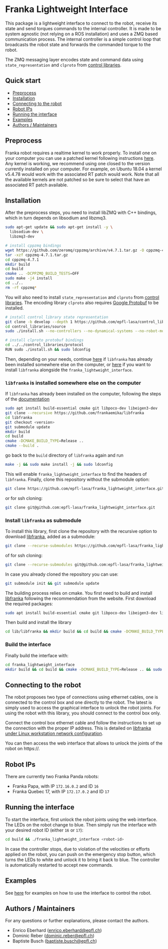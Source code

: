# Franka Lightweight Interface

This package is a lightweight interface to connect to the robot, receive its state and send torques commands to the
internal controller. It is made to be system agnostic (not relying on a ROS installation) and uses a ZMQ based
communication process. The internal controller is a simple control loop that broadcasts the robot state and forwards the
commanded torque to the robot.

The ZMQ messaging layer encodes state and command data using `state_representation` and `clproto` from
[control libraries](https://github.com/epfl-lasa/control_libraries).

## Quick start

- [Preprocess](#preprocess)
- [Installation](#installation)
- [Connecting to the robot](#connecting-to-the-robot)
- [Robot IPs](#robot-ips)
- [Running the interface](#running-the-interface)
- [Examples](#examples)
- [Authors / Maintainers](#authors--maintainers)

## Preprocess

Franka robot requires a realtime kernel to work properly. To install one on your computer you can use a patched kernel
following instructions [here](https://chenna.me/blog/2020/02/23/how-to-setup-preempt-rt-on-ubuntu-18-04/). Any kernel is
working, we recommend using one closed to the version currently installed on your computer. For example, on Ubuntu 18.04
a kernel v5.4.78 would work with the associated RT patch would work. Note that all the available kernels are not patched
so be sure to select that have an associated RT patch available.

## Installation

After the preprocess steps, you need to install libZMQ with C++ bindings, which in turn depends on libsodium and
libzmq3.

```bash
sudo apt-get update && sudo apt-get install -y \
  libsodium-dev \
  libzmq3-dev

# install cppzmq bindings
wget https://github.com/zeromq/cppzmq/archive/v4.7.1.tar.gz -O cppzmq-4.7.1.tar.gz
tar -xzf cppzmq-4.7.1.tar.gz
cd cppzmq-4.7.1
mkdir build
cd build
cmake .. -DCPPZMQ_BUILD_TESTS=OFF
sudo make -j4 install
cd ../..
rm -rf cppzmq*
```

You will also need to install `state_representation` and `clproto`
from [control libraries](https://github.com/epfl-lasa/control_libraries). The encoding library `clproto` also
requires [Google Protobuf](https://github.com/protocolbuffers/protobuf/tree/master/src) to be installed.

```bash
# install control library state representation
git clone -b develop --depth 1 https://github.com/epfl-lasa/control_libraries.git
cd control_libraries/source
sudo ./install.sh --no-controllers --no-dynamical-systems --no-robot-model --auto

# install clproto protobuf bindings
cd ../../control_libraries/protocol
RUN sudo ./install.sh && sudo ldconfig
```

Then, depending on your needs, continue [here](#libfranka-is-installed-somewhere-else-on-the-computer) if `libfranka`
has already been installed somewhere else on the computer, or [here](#install-libfranka-as-submodule) if you want to
install `libfranka` alongside the `franka_lightweight_interface`.

### `libfranka` is installed somewhere else on the computer

If `libfranka` has already been installed on the computer, following the steps of
the [documentation](https://frankaemika.github.io/docs/installation_linux.html)

```bash
sudo apt install build-essential cmake git libpoco-dev libeigen3-dev
git clone --recursive https://github.com/frankaemika/libfranka
cd libfranka
git checkout <version>
git submodule update
mkdir build
cd build
cmake -DCMAKE_BUILD_TYPE=Release ..
cmake --build .
```

go back to the `build` directory of `libfranka` again and run

```bash
make -j && sudo make install -j && sudo ldconfig
```

This will enable `franka_lightweight_interface` to find the headers of `libfranka`. Finally, clone this repository
without the submodule option:

```bash
git clone https://github.com/epfl-lasa/franka_lightweight_interface.git
```

or for ssh cloning:

```bash
git clone git@github.com:epfl-lasa/franka_lightweight_interface.git
```

### Install `libfranka` as submodule

To install this library, first clone the repository with the recursive option to
download [libfranka](https://frankaemika.github.io/docs/libfranka.html), added as a submodule:

```bash
git clone --recurse-submodules https://github.com/epfl-lasa/franka_lightweight_interface.git
```

of for ssh cloning:

```bash
git clone --recurse-submodules git@github.com:epfl-lasa/franka_lightweight_interface.git
```

In case you already cloned the repository you can use:

```bash
git submodule init && git submodule update
```

The building process relies on cmake. You first need to build and
install [libfranka](https://frankaemika.github.io/docs/libfranka.html) following the recommendation from the website.
First download the required packages:

```bash
sudo apt install build-essential cmake git libpoco-dev libeigen3-dev libtool
```

Then build and install the library

```bash
cd lib/libfranka && mkdir build && cd build && cmake -DCMAKE_BUILD_TYPE=Release .. && make -j && sudo make install -j && sudo ldconfig
```

### Build the interface

Finally build the interface with:

```bash
cd franka_lightweight_interface
mkdir build && cd build && cmake -DCMAKE_BUILD_TYPE=Release .. && sudo make install -j && sudo ldconfig
```

## Connecting to the robot

The robot proposes two type of connections using ethernet cables, one is connected to the control box and one directly
to the robot. The latest is simply used to access the graphical interface to unlock the robot joints. For using the
robot with this library, you should connect to the control box only.

Connect the control box ethernet cable and follow the instructions to set up the connection with the proper IP address.
This is detailed
on [libfranka under Linux workstation network configuration](https://frankaemika.github.io/docs/getting_started.html).

You can then access the web interface that allows to unlock the joints of the robot on https://<robot-ip>.

## Robot IPs

There are currently two Franka Panda robots:

- Franka Papa, with IP `172.16.0.2` and ID `16`
- Franka Quebec 17, with IP `172.17.0.2` and ID `17`

## Running the interface

To start the interface, first unlock the robot joints using the web interface. The LEDs on the robot change to blue.
Then simply run the interface with your desired robot ID (either `16` or `17`):

```bash
cd build && ./franka_lightweight_interface <robot-id>
```

In case the controller stops, due to violation of the velocities or efforts applied on the robot, you can push on the
emergency stop button, which turns the LEDs to white and unlock it to bring it back to blue. The controller is
automatically restarted to accept new commands.

## Examples

See [here](examples/README.md) for examples on how to use the interface to control the robot.

## Authors / Maintainers

For any questions or further explanations, please contact the authors.

- Enrico Eberhard ([enrico.eberhard@epfl.ch](mailto:enrico.eberhard@epfl.ch))
- Dominic Reber ([dominic.reber@epfl.ch](mailto:dominic.reber@epfl.ch))
- Baptiste Busch ([baptiste.busch@epfl.ch](mailto:baptiste.busch@epfl.ch))
